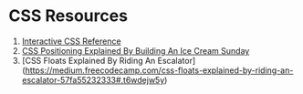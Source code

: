 # CSS Resources

1. [Interactive CSS Reference](http://cssreference.io/)
2. [CSS Positioning Explained By Building An Ice Cream Sunday](https://medium.freecodecamp.com/css-positioning-explained-by-building-an-ice-cream-sundae-831cb884bfa9#.g5pf3ywfo)
3. [CSS Floats Explained By Riding An Escalator] (https://medium.freecodecamp.com/css-floats-explained-by-riding-an-escalator-57fa55232333#.t6wdejw5y) 
